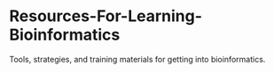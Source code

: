 # Resources-For-Learning-Bioinformatics
Tools, strategies, and training materials for getting into bioinformatics.
